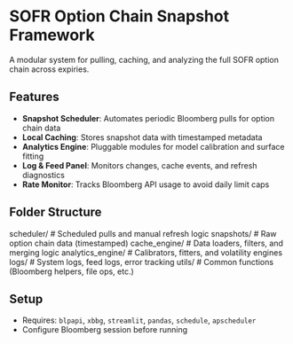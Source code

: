 # SOFR Option Chain Snapshot Framework

A modular system for pulling, caching, and analyzing the full SOFR option chain across expiries.

## Features

- **Snapshot Scheduler**: Automates periodic Bloomberg pulls for option chain data
- **Local Caching**: Stores snapshot data with timestamped metadata
- **Analytics Engine**: Pluggable modules for model calibration and surface fitting
- **Log & Feed Panel**: Monitors changes, cache events, and refresh diagnostics
- **Rate Monitor**: Tracks Bloomberg API usage to avoid daily limit caps

## Folder Structure
scheduler/ # Scheduled pulls and manual refresh logic
snapshots/ # Raw option chain data (timestamped)
cache_engine/ # Data loaders, filters, and merging logic
analytics_engine/ # Calibrators, fitters, and volatility engines
logs/ # System logs, feed logs, error tracking
utils/ # Common functions (Bloomberg helpers, file ops, etc.)


## Setup

- Requires: `blpapi`, `xbbg`, `streamlit`, `pandas`, `schedule`, `apscheduler`
- Configure Bloomberg session before running